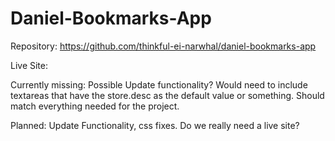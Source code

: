 # Daniel-Bookmarks-App

Repository: https://github.com/thinkful-ei-narwhal/daniel-bookmarks-app

Live Site:

Currently missing: Possible Update functionality?  Would need to include textareas that have the store.desc as the default value or something.  Should match everything needed for the project.

Planned: Update Functionality, css fixes.  Do we really need a live site?

